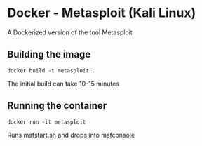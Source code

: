 # Docker - Metasploit (Kali Linux)

A Dockerized version of the tool Metasploit

## Building the image

```docker build -t metasploit .```

The initial build can take 10-15 minutes

## Running the container

```docker run -it metasploit```

Runs msfstart.sh and drops into msfconsole
